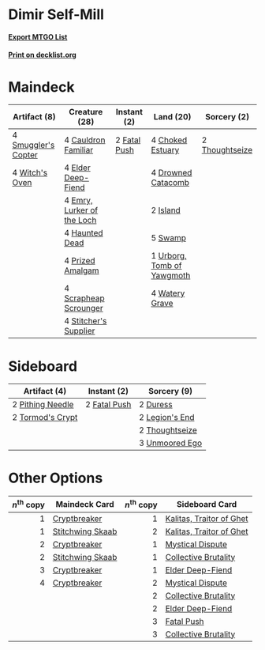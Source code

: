 # Dimir Self-Mill

#### [Export MTGO List](../collection/Dimir%20Self-Mill/Dimir%20Self-Mill.txt)
#### [Print on decklist.org](http://decklist.org/?deckmain=4%09Cauldron%20Familiar%0A4%09Choked%20Estuary%0A4%09Drowned%20Catacomb%0A4%09Elder%20Deep-Fiend%0A4%09Emry,%20Lurker%20of%20the%20Loch%0A2%09Fatal%20Push%0A4%09Haunted%20Dead%0A2%09Island%0A4%09Prized%20Amalgam%0A4%09Scrapheap%20Scrounger%0A4%09Smuggler's%20Copter%0A4%09Stitcher's%20Supplier%0A5%09Swamp%0A2%09Thoughtseize%0A1%09Urborg,%20Tomb%20of%20Yawgmoth%0A4%09Watery%20Grave%0A4%09Witch's%20Oven&deckside=2%09Duress%0A2%09Fatal%20Push%0A2%09Legion's%20End%0A2%09Pithing%20Needle%0A2%09Thoughtseize%0A2%09Tormod's%20Crypt%0A3%09Unmoored%20Ego)
# Maindeck

|                                         Artifact (8)                                         |                                            Creature (28)                                            |                                      Instant (2)                                      |                                              Land (20)                                              |                                       Sorcery (2)                                       |
|----------------------------------------------------------------------------------------------|-----------------------------------------------------------------------------------------------------|---------------------------------------------------------------------------------------|-----------------------------------------------------------------------------------------------------|-----------------------------------------------------------------------------------------|
|4 [Smuggler's Copter](http://gatherer.wizards.com/Pages/Card/Details.aspx?multiverseid=417808)|4 [Cauldron Familiar](http://gatherer.wizards.com/Pages/Card/Details.aspx?multiverseid=473043)       |2 [Fatal Push](http://gatherer.wizards.com/Pages/Card/Details.aspx?multiverseid=423724)|4 [Choked Estuary](http://gatherer.wizards.com/Pages/Card/Details.aspx?multiverseid=410038)          |2 [Thoughtseize](http://gatherer.wizards.com/Pages/Card/Details.aspx?multiverseid=438676)|
|4 [Witch's Oven](http://gatherer.wizards.com/Pages/Card/Details.aspx?multiverseid=473199)     |4 [Elder Deep-Fiend](http://gatherer.wizards.com/Pages/Card/Details.aspx?multiverseid=414294)        |                                                                                       |4 [Drowned Catacomb](http://gatherer.wizards.com/Pages/Card/Details.aspx?multiverseid=430633)        |                                                                                         |
|                                                                                              |4 [Emry, Lurker of the Loch](http://gatherer.wizards.com/Pages/Card/Details.aspx?multiverseid=473005)|                                                                                       |2 [Island](http://gatherer.wizards.com/Pages/Card/Details.aspx?multiverseid=439857)                  |                                                                                         |
|                                                                                              |4 [Haunted Dead](http://gatherer.wizards.com/Pages/Card/Details.aspx?multiverseid=414387)            |                                                                                       |5 [Swamp](http://gatherer.wizards.com/Pages/Card/Details.aspx?multiverseid=439858)                   |                                                                                         |
|                                                                                              |4 [Prized Amalgam](http://gatherer.wizards.com/Pages/Card/Details.aspx?multiverseid=410014)          |                                                                                       |1 [Urborg, Tomb of Yawgmoth](http://gatherer.wizards.com/Pages/Card/Details.aspx?multiverseid=383425)|                                                                                         |
|                                                                                              |4 [Scrapheap Scrounger](http://gatherer.wizards.com/Pages/Card/Details.aspx?multiverseid=417804)     |                                                                                       |4 [Watery Grave](http://gatherer.wizards.com/Pages/Card/Details.aspx?multiverseid=405114)            |                                                                                         |
|                                                                                              |4 [Stitcher's Supplier](http://gatherer.wizards.com/Pages/Card/Details.aspx?multiverseid=447257)     |                                                                                       |                                                                                                     |                                                                                         |


# Sideboard

|                                       Artifact (4)                                        |                                      Instant (2)                                      |                                       Sorcery (9)                                       |
|-------------------------------------------------------------------------------------------|---------------------------------------------------------------------------------------|-----------------------------------------------------------------------------------------|
|2 [Pithing Needle](http://gatherer.wizards.com/Pages/Card/Details.aspx?multiverseid=129526)|2 [Fatal Push](http://gatherer.wizards.com/Pages/Card/Details.aspx?multiverseid=423724)|2 [Duress](http://gatherer.wizards.com/Pages/Card/Details.aspx?multiverseid=14557)       |
|2 [Tormod's Crypt](http://gatherer.wizards.com/Pages/Card/Details.aspx?multiverseid=389723)|                                                                                       |2 [Legion's End](http://gatherer.wizards.com/Pages/Card/Details.aspx?multiverseid=466860)|
|                                                                                           |                                                                                       |2 [Thoughtseize](http://gatherer.wizards.com/Pages/Card/Details.aspx?multiverseid=438676)|
|                                                                                           |                                                                                       |3 [Unmoored Ego](http://gatherer.wizards.com/Pages/Card/Details.aspx?multiverseid=452962)|


# Other Options

|*n*<sup>th</sup> copy|                                       Maindeck Card                                       |*n*<sup>th</sup> copy|                                          Sideboard Card                                           |
|--------------------:|-------------------------------------------------------------------------------------------|--------------------:|---------------------------------------------------------------------------------------------------|
|                    1|[Cryptbreaker](http://gatherer.wizards.com/Pages/Card/Details.aspx?multiverseid=414381)    |                    1|[Kalitas, Traitor of Ghet](http://gatherer.wizards.com/Pages/Card/Details.aspx?multiverseid=407596)|
|                    1|[Stitchwing Skaab](http://gatherer.wizards.com/Pages/Card/Details.aspx?multiverseid=409834)|                    2|[Kalitas, Traitor of Ghet](http://gatherer.wizards.com/Pages/Card/Details.aspx?multiverseid=407596)|
|                    2|[Cryptbreaker](http://gatherer.wizards.com/Pages/Card/Details.aspx?multiverseid=414381)    |                    1|[Mystical Dispute](http://gatherer.wizards.com/Pages/Card/Details.aspx?multiverseid=473020)        |
|                    2|[Stitchwing Skaab](http://gatherer.wizards.com/Pages/Card/Details.aspx?multiverseid=409834)|                    1|[Collective Brutality](http://gatherer.wizards.com/Pages/Card/Details.aspx?multiverseid=414380)    |
|                    3|[Cryptbreaker](http://gatherer.wizards.com/Pages/Card/Details.aspx?multiverseid=414381)    |                    1|[Elder Deep-Fiend](http://gatherer.wizards.com/Pages/Card/Details.aspx?multiverseid=414294)        |
|                    4|[Cryptbreaker](http://gatherer.wizards.com/Pages/Card/Details.aspx?multiverseid=414381)    |                    2|[Mystical Dispute](http://gatherer.wizards.com/Pages/Card/Details.aspx?multiverseid=473020)        |
|                     |                                                                                           |                    2|[Collective Brutality](http://gatherer.wizards.com/Pages/Card/Details.aspx?multiverseid=414380)    |
|                     |                                                                                           |                    2|[Elder Deep-Fiend](http://gatherer.wizards.com/Pages/Card/Details.aspx?multiverseid=414294)        |
|                     |                                                                                           |                    3|[Fatal Push](http://gatherer.wizards.com/Pages/Card/Details.aspx?multiverseid=423724)              |
|                     |                                                                                           |                    3|[Collective Brutality](http://gatherer.wizards.com/Pages/Card/Details.aspx?multiverseid=414380)    |

